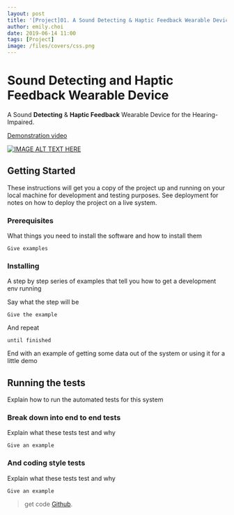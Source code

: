 ```yaml
---
layout: post
title: '[Project]01. A Sound Detecting & Haptic Feedback Wearable Device for the Hearing-Impaired'
author: emily.choi
date: 2019-06-14 11:00
tags: [Project]
image: /files/covers/css.png
---
```


# Sound Detecting and Haptic Feedback Wearable Device

A Sound **Detecting** & **Haptic Feedback** Wearable Device for the Hearing-Impaired.

[Demonstration video](https://youtu.be/sZo0_dYGKFw)

[![IMAGE ALT TEXT HERE](http://img.youtube.com/vi/sZo0_dYGKFw/0.jpg)](http://www.youtube.com/watch?v=sZo0_dYGKFw)

## Getting Started

These instructions will get you a copy of the project up and running on your local machine for development and testing purposes. See deployment for notes on how to deploy the project on a live system.

### Prerequisites

What things you need to install the software and how to install them

```
Give examples
```

### Installing

A step by step series of examples that tell you how to get a development env running

Say what the step will be

```
Give the example
```

And repeat

```
until finished
```

End with an example of getting some data out of the system or using it for a little demo

## Running the tests

Explain how to run the automated tests for this system

### Break down into end to end tests

Explain what these tests test and why

```
Give an example
```

### And coding style tests

Explain what these tests test and why

```
Give an example
```




> get code [Github](https://github.com/emily7485/arduino-project-soundDetectwearabledevice).

